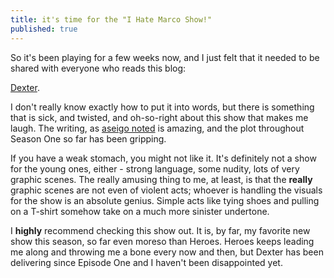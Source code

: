 ```yaml
---
title: it's time for the "I Hate Marco Show!"
published: true
---
```


So it's been playing for a few weeks now, and I just felt that it needed
to be shared with everyone who reads this blog:

[Dexter][].

I don't really know exactly how to put it into words, but there is
something that is sick, and twisted, and oh-so-right about this show
that makes me laugh. The writing, as [aseigo noted][] is amazing, and
the plot throughout Season One so far has been gripping.

If you have a weak stomach, you might not like it. It's definitely not a
show for the young ones, either - strong language, some nudity, lots of
very graphic scenes. The really amusing thing to me, at least, is that
the **really** graphic scenes are not even of violent acts; whoever is
handling the visuals for the show is an absolute genius. Simple acts
like tying shoes and pulling on a T-shirt somehow take on a much more
sinister undertone.

I **highly** recommend checking this show out. It is, by far, my
favorite new show this season, so far even moreso than Heroes. Heroes
keeps leading me along and throwing me a bone every now and then, but
Dexter has been delivering since Episode One and I haven't been
disappointed yet.

  [Dexter]: http://www.imdb.com/title/tt0773262/
  [aseigo noted]: http://aseigo.blogspot.com/2006/11/kde-on-tv.html

